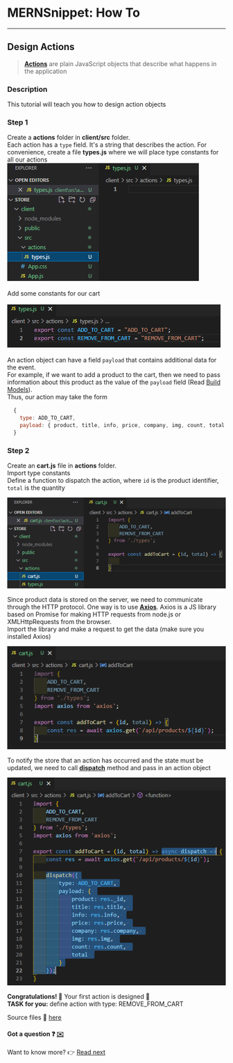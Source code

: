 # MERNSnippet: How To
---
## Design Actions

> [**Actions**](https://redux.js.org/tutorials/fundamentals/part-2-concepts-data-flow#actions) are plain JavaScript objects that describe what happens in the application <br />

### Description
This tutorial will teach you how to design action objects <br /> 

### Step 1
Create a **actions** folder in **client/src** folder. <br /> 
Each action has a `type` field. It's a string that describes the action. For convenience, create a file **types.js** where we will place type constants for all our actions<br/>
  ![1](img/1.png) <br />  
Add some constants for our cart <br>  
  ![2](img/2.png) <br />  
An action object can have a field `payload` that contains additional data for the event.<br />
For example, if we want to add a product to the cart, then we need to pass information about this product as the value of the `payload` field (Read [Build Models](https://github.com/andrewsinelnikov/ReactSnippet-How-To/blob/main/task17/README.md)). <br />
Thus, our action may take the form <br />
  ```Javascript
    {
      type: ADD_TO_CART,
      payload: { product, title, info, price, company, img, count, total }
    }
  ```

### Step 2
Create an **cart.js** file in **actions** folder. <br />
Import type constants <br />
Define a function to dispatch the action, where `id` is the product identifier, `total` is the quantity

  ![3](img/3.png) <br />  
  
Since product data is stored on the server, we need to communicate through the HTTP protocol. One way is to use [**Axios**](https://axios-http.com/docs/intro). Axios is a JS library based on Promise for making HTTP requests from node.js or XMLHttpRequests from the browser.<br />
Import the library and make a request to get the data (make sure you installed Axios)<br />
  
  ![4](img/4.png) <br />  
  
To notify the store that an action has occurred and the state must be updated, we need to call [**dispatch**](https://redux.js.org/tutorials/fundamentals/part-2-concepts-data-flow#dispatch) method and pass in an action object <br />

  ![5](img/5.png) <br />  

**Congratulations! 🎉** Your first action is designed 🎾 <br />
**TASK for you:** define action with type: REMOVE_FROM_CART

Source files 📁 [here](https://github.com/andrewsinelnikov/ReactSnippet-How-To/tree/main/task23/src)

#### Got a question ❓   [✉️](https://twitter.com/Andrew79361148)

Want to know more? 👉 [Read next](https://github.com/andrewsinelnikov/ReactSnippet-How-To/blob/main/README.md)
